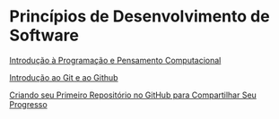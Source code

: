 # Princípios de Desenvolvimento de Software

[Introdução à Programação e Pensamento Computacional](./IntroducaoProgramacaoPensamentoComputacional.md)

[Introdução ao Git e ao Github](./IntroducaoGitGitHub.md)

[Criando seu Primeiro Repositório no GitHub para Compartilhar Seu Progresso](https://docs.google.com/presentation/d/1IZu0qohv1JOmxjEra1lknDiiStU68bl4/edit?usp=share_link&ouid=112170847835783181726&rtpof=true&sd=true)